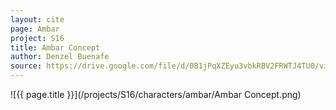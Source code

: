 ```yaml
---
layout: cite
page: Ambar
project: S16
title: Ambar Concept
author: Denzel Buenafe
source: https://drive.google.com/file/d/0B1jPqXZEyu3vbkRBV2FRWTJ4TU0/view?usp=sharing
---
```

![{{ page.title }}](/projects/S16/characters/ambar/Ambar Concept.png)
